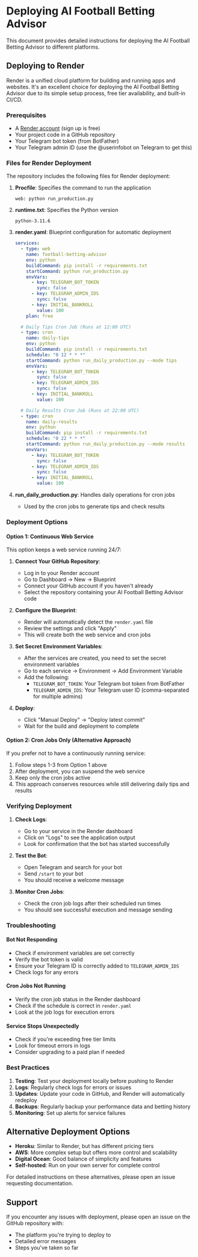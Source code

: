 # Deploying AI Football Betting Advisor

This document provides detailed instructions for deploying the AI Football Betting Advisor to different platforms.

## Deploying to Render

Render is a unified cloud platform for building and running apps and websites. It's an excellent choice for deploying the AI Football Betting Advisor due to its simple setup process, free tier availability, and built-in CI/CD.

### Prerequisites

- A [Render account](https://render.com/) (sign up is free)
- Your project code in a GitHub repository
- Your Telegram bot token (from BotFather)
- Your Telegram admin ID (use the @userinfobot on Telegram to get this)

### Files for Render Deployment

The repository includes the following files for Render deployment:

1. **Procfile**: Specifies the command to run the application
   ```
   web: python run_production.py
   ```

2. **runtime.txt**: Specifies the Python version
   ```
   python-3.11.6
   ```

3. **render.yaml**: Blueprint configuration for automatic deployment
   ```yaml
   services:
     - type: web
       name: football-betting-advisor
       env: python
       buildCommand: pip install -r requirements.txt
       startCommand: python run_production.py
       envVars:
         - key: TELEGRAM_BOT_TOKEN
           sync: false
         - key: TELEGRAM_ADMIN_IDS
           sync: false
         - key: INITIAL_BANKROLL
           value: 100
       plan: free

     # Daily Tips Cron Job (Runs at 12:00 UTC)
     - type: cron
       name: daily-tips
       env: python
       buildCommand: pip install -r requirements.txt
       schedule: "0 12 * * *"
       startCommand: python run_daily_production.py --mode tips
       envVars:
         - key: TELEGRAM_BOT_TOKEN
           sync: false
         - key: TELEGRAM_ADMIN_IDS
           sync: false
         - key: INITIAL_BANKROLL
           value: 100

     # Daily Results Cron Job (Runs at 22:00 UTC)
     - type: cron
       name: daily-results
       env: python
       buildCommand: pip install -r requirements.txt
       schedule: "0 22 * * *"
       startCommand: python run_daily_production.py --mode results
       envVars:
         - key: TELEGRAM_BOT_TOKEN
           sync: false
         - key: TELEGRAM_ADMIN_IDS
           sync: false
         - key: INITIAL_BANKROLL
           value: 100
   ```

4. **run_daily_production.py**: Handles daily operations for cron jobs
   - Used by the cron jobs to generate tips and check results

### Deployment Options

#### Option 1: Continuous Web Service

This option keeps a web service running 24/7:

1. **Connect Your GitHub Repository**:
   - Log in to your Render account
   - Go to Dashboard → New → Blueprint
   - Connect your GitHub account if you haven't already
   - Select the repository containing your AI Football Betting Advisor code

2. **Configure the Blueprint**:
   - Render will automatically detect the `render.yaml` file
   - Review the settings and click "Apply"
   - This will create both the web service and cron jobs

3. **Set Secret Environment Variables**:
   - After the services are created, you need to set the secret environment variables
   - Go to each service → Environment → Add Environment Variable
   - Add the following:
     - `TELEGRAM_BOT_TOKEN`: Your Telegram bot token from BotFather
     - `TELEGRAM_ADMIN_IDS`: Your Telegram user ID (comma-separated for multiple admins)

4. **Deploy**:
   - Click "Manual Deploy" → "Deploy latest commit"
   - Wait for the build and deployment to complete

#### Option 2: Cron Jobs Only (Alternative Approach)

If you prefer not to have a continuously running service:

1. Follow steps 1-3 from Option 1 above
2. After deployment, you can suspend the web service
3. Keep only the cron jobs active
4. This approach conserves resources while still delivering daily tips and results

### Verifying Deployment

1. **Check Logs**:
   - Go to your service in the Render dashboard
   - Click on "Logs" to see the application output
   - Look for confirmation that the bot has started successfully

2. **Test the Bot**:
   - Open Telegram and search for your bot
   - Send `/start` to your bot
   - You should receive a welcome message

3. **Monitor Cron Jobs**:
   - Check the cron job logs after their scheduled run times
   - You should see successful execution and message sending

### Troubleshooting

#### Bot Not Responding
- Check if environment variables are set correctly
- Verify the bot token is valid
- Ensure your Telegram ID is correctly added to `TELEGRAM_ADMIN_IDS`
- Check logs for any errors

#### Cron Jobs Not Running
- Verify the cron job status in the Render dashboard
- Check if the schedule is correct in `render.yaml`
- Look at the job logs for execution errors

#### Service Stops Unexpectedly
- Check if you're exceeding free tier limits
- Look for timeout errors in logs
- Consider upgrading to a paid plan if needed

### Best Practices

1. **Testing**: Test your deployment locally before pushing to Render
2. **Logs**: Regularly check logs for errors or issues
3. **Updates**: Update your code in GitHub, and Render will automatically redeploy
4. **Backups**: Regularly backup your performance data and betting history
5. **Monitoring**: Set up alerts for service failures

## Alternative Deployment Options

- **Heroku**: Similar to Render, but has different pricing tiers
- **AWS**: More complex setup but offers more control and scalability
- **Digital Ocean**: Good balance of simplicity and features
- **Self-hosted**: Run on your own server for complete control

For detailed instructions on these alternatives, please open an issue requesting documentation.

## Support

If you encounter any issues with deployment, please open an issue on the GitHub repository with:
- The platform you're trying to deploy to
- Detailed error messages
- Steps you've taken so far 